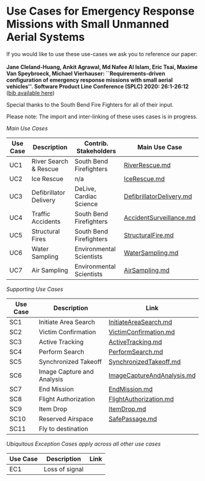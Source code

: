 # Use Cases for Emergency Response Missions with Small Unmanned Aerial Systems

If you would like to use these use-cases we ask you to reference our paper: <br><br>
**Jane Cleland-Huang, Ankit Agrawal, Md Nafee Al Islam, Eric Tsai, Maxime Van Speybroeck, Michael Vierhauser:
``Requirements-driven configuration of emergency response missions with small aerial vehicles''. Software Product Line Conference (SPLC) 2020: 26:1-26:12**
([bib available here](SPLC2020.txt))

Special thanks to the South Bend Fire Fighters for all of their input.

Please note: The import and inter-linking of these uses cases is in progress.

*Main Use Cases*

| Use Case      | Description                 | Contrib. Stakeholders              | Main Use Case  |
| ------------- |-------------                    | -----                              |            -----|    
| UC1           | River Search & Rescue           | South Bend Firefighters |[RiverRescue.md](usecases/main/RiverRescue.md ) 
| UC2           |Ice Rescue                       |   n/a |[IceRescue.md](usecases/main/IceRescue.md ) 
| UC3           |Defibrillator Delivery         |    DeLive, Cardiac Science | [DefibrillatorDelivery.md](usecases/main/DefibrillatorDelivery.md)
| UC4           |Traffic Accidents                |    South Bend Firefighters | [AccidentSurveillance.md](usecases/main/AccidentSurveillance.md)
| UC5           | Structural Fires                |    South Bend Firefighters | [StructuralFire.md](usecases/main/StructuralFire.md)
| UC6           | Water Sampling                  |    Environmental Scientists | [WaterSampling.md](usecases/main/WaterSampling.md)
| UC7           | Air Sampling                    |    Environmental Scientists | [AirSampling.md](usecases/main/AirSampling.md)

*Supporting Use Cases*

| Use Case      | Description                  | Link  |
| ------------- |-------------                    | -----     |
|   SC1         | Initiate Area Search           | [InitiateAreaSearch.md](usecases/supporting/InitiateAreaSearch.md) |
|   SC2         | Victim Confirmation  | [VictimConfirmation.md](usecases/supporting/VictimConfirmation.md)|
|   SC3         | Active Tracking  | [ActiveTracking.md](usecases/supporting/ActiveTracking.md)|
|   SC4         | Perform Search | [PerformSearch.md](usecases/supporting/PerformSearch.md)|
|   SC5        | Synchronized Takeoff  | [SynchronizedTakeoff.md](usecases/supporting/SynchronizedTakeoff.md)|
|   SC6         | Image Capture and Analysis  | [ImageCaptureAndAnalysis.md](usecases/supporting/ImageCaptureAndAnalysis.md)|
|   SC7        | End Mission  | [EndMission.md](usecases/supporting/EndMission.md)|
|   SC8        | Flight Authorization  | [FlightAuthorization.md](usecases/supporting/FlightAuthorization.md)|
|  SC9 | Item Drop |[ItemDrop.md](usecases/supporting/ItemDrop.md)|
|  SC10 | Reserved Airspace |[SafePassage.md](usecases/supporting/SafePassage.md)|
| SC11 | Fly to destination ||

*Ubiquitous Exception Cases apply across all other use cases*

| Use Case      | Description                  | Link  |
| ------------- |-------------                    | -----     |
|   EC1         | Loss of signal         |  |


